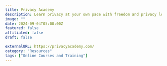 ```yaml
---
title: Privacy Academy
description: Learn privacy at your own pace with freedom and privacy lovers, like you.
image: ""
date: 2024-09-04T05:00:00Z
featured: false
affiliated: false
draft: false

externalURL: https://privacyacademy.com/
category: "Resources"
tags: ["Online Courses and Training"]
---
```

